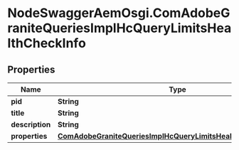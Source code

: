# NodeSwaggerAemOsgi.ComAdobeGraniteQueriesImplHcQueryLimitsHealthCheckInfo

## Properties
Name | Type | Description | Notes
------------ | ------------- | ------------- | -------------
**pid** | **String** |  | [optional] 
**title** | **String** |  | [optional] 
**description** | **String** |  | [optional] 
**properties** | [**ComAdobeGraniteQueriesImplHcQueryLimitsHealthCheckProperties**](ComAdobeGraniteQueriesImplHcQueryLimitsHealthCheckProperties.md) |  | [optional] 


